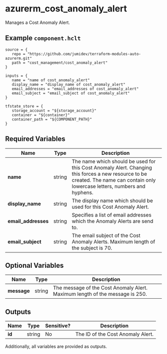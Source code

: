 # azurerm_cost_anomaly_alert

Manages a Cost Anomaly Alert.

## Example `component.hclt`

```hcl
source = {
   repo = "https://github.com/jumidev/terraform-modules-auto-azurerm.git" 
   path = "cost_management/cost_anomaly_alert" 
}

inputs = {
   name = "name of cost_anomaly_alert" 
   display_name = "display_name of cost_anomaly_alert" 
   email_addresses = "email_addresses of cost_anomaly_alert" 
   email_subject = "email_subject of cost_anomaly_alert" 
}

tfstate_store = {
   storage_account = "${storage_account}" 
   container = "${container}" 
   container_path = "${COMPONENT_PATH}" 
}

```

## Required Variables

| Name | Type |  Description |
| ---- | --------- |  ----------- |
| **name** | string |  The name which should be used for this Cost Anomaly Alert. Changing this forces a new resource to be created. The name can contain only lowercase letters, numbers and hyphens. | 
| **display_name** | string |  The display name which should be used for this Cost Anomaly Alert. | 
| **email_addresses** | string |  Specifies a list of email addresses which the Anomaly Alerts are send to. | 
| **email_subject** | string |  The email subject of the Cost Anomaly Alerts. Maximum length of the subject is 70. | 

## Optional Variables

| Name | Type |  Description |
| ---- | --------- |  ----------- |
| **message** | string |  The message of the Cost Anomaly Alert. Maximum length of the message is 250. | 



## Outputs

| Name | Type | Sensitive? | Description |
| ---- | ---- | --------- | --------- |
| **id** | string | No  | The ID of the Cost Anomaly Alert. | 

Additionally, all variables are provided as outputs.
